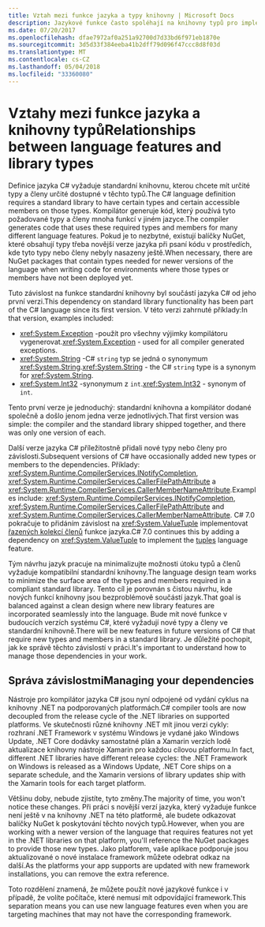 ```yaml
---
title: Vztah mezi funkce jazyka a typy knihovny | Microsoft Docs
description: Jazykové funkce často spoléhají na knihovny typů pro implementaci. Pochopení relace.
ms.date: 07/20/2017
ms.openlocfilehash: dfae7972af0a251a92700d7d33bd6f971eb1870e
ms.sourcegitcommit: 3d5d33f384eeba41b2dff79d096f47ccc8d8f03d
ms.translationtype: MT
ms.contentlocale: cs-CZ
ms.lasthandoff: 05/04/2018
ms.locfileid: "33360080"
---
```

# <a name="relationships-between-language-features-and-library-types"></a><span data-ttu-id="b321a-104">Vztahy mezi funkce jazyka a knihovny typů</span><span class="sxs-lookup"><span data-stu-id="b321a-104">Relationships between language features and library types</span></span>

<span data-ttu-id="b321a-105">Definice jazyka C# vyžaduje standardní knihovnu, kterou chcete mít určité typy a členy určité dostupné v těchto typů.</span><span class="sxs-lookup"><span data-stu-id="b321a-105">The C# language definition requires a standard library to have certain types and certain accessible members on those types.</span></span> <span data-ttu-id="b321a-106">Kompilátor generuje kód, který používá tyto požadované typy a členy mnoha funkcí v jiném jazyce.</span><span class="sxs-lookup"><span data-stu-id="b321a-106">The compiler generates code that uses these required types and members for many different language features.</span></span> <span data-ttu-id="b321a-107">Pokud je to nezbytné, existují balíčky NuGet, které obsahují typy třeba novější verze jazyka při psaní kódu v prostředích, kde tyto typy nebo členy nebyly nasazeny ještě.</span><span class="sxs-lookup"><span data-stu-id="b321a-107">When necessary, there are NuGet packages that contain types needed for newer versions of the language when writing code for environments where those types or members have not been deployed yet.</span></span>

<span data-ttu-id="b321a-108">Tuto závislost na funkce standardní knihovny byl součástí jazyka C# od jeho první verzi.</span><span class="sxs-lookup"><span data-stu-id="b321a-108">This dependency on standard library functionality has been part of the C# language since its first version.</span></span> <span data-ttu-id="b321a-109">V této verzi zahrnuté příklady:</span><span class="sxs-lookup"><span data-stu-id="b321a-109">In that version, examples included:</span></span>

* <span data-ttu-id="b321a-110"><xref:System.Exception> -použít pro všechny výjimky kompilátoru vygenerovat.</span><span class="sxs-lookup"><span data-stu-id="b321a-110"><xref:System.Exception> - used for all compiler generated exceptions.</span></span>
* <span data-ttu-id="b321a-111"><xref:System.String> -C# `string` typ se jedná o synonymum <xref:System.String>.</span><span class="sxs-lookup"><span data-stu-id="b321a-111"><xref:System.String> - the C# `string` type is a synonym for <xref:System.String>.</span></span>
* <span data-ttu-id="b321a-112"><xref:System.Int32> -synonymum z `int`.</span><span class="sxs-lookup"><span data-stu-id="b321a-112"><xref:System.Int32> - synonym of `int`.</span></span>

<span data-ttu-id="b321a-113">Tento první verze je jednoduchý: standardní knihovna a kompilátor dodané společně a došlo jenom jedna verze jednotlivých.</span><span class="sxs-lookup"><span data-stu-id="b321a-113">That first version was simple: the compiler and the standard library shipped together, and there was only one version of each.</span></span>

<span data-ttu-id="b321a-114">Další verze jazyka C# příležitostně přidali nové typy nebo členy pro závislosti.</span><span class="sxs-lookup"><span data-stu-id="b321a-114">Subsequent versions of C# have occasionally added new types or members to the dependencies.</span></span> <span data-ttu-id="b321a-115">Příklady: <xref:System.Runtime.CompilerServices.INotifyCompletion>, <xref:System.Runtime.CompilerServices.CallerFilePathAttribute> a <xref:System.Runtime.CompilerServices.CallerMemberNameAttribute>.</span><span class="sxs-lookup"><span data-stu-id="b321a-115">Examples include: <xref:System.Runtime.CompilerServices.INotifyCompletion>, <xref:System.Runtime.CompilerServices.CallerFilePathAttribute> and <xref:System.Runtime.CompilerServices.CallerMemberNameAttribute>.</span></span> <span data-ttu-id="b321a-116">C# 7.0 pokračuje to přidáním závislost na <xref:System.ValueTuple> implementovat [řazených kolekcí členů](../tuples.md) funkce jazyka.</span><span class="sxs-lookup"><span data-stu-id="b321a-116">C# 7.0 continues this by adding a dependency on <xref:System.ValueTuple> to implement the [tuples](../tuples.md) language feature.</span></span>

<span data-ttu-id="b321a-117">Tým návrhu jazyk pracuje na minimalizujte možnosti útoku typů a členů vyžaduje kompatibilní standardní knihovny.</span><span class="sxs-lookup"><span data-stu-id="b321a-117">The language design team works to minimize the surface area of the types and members required in a compliant standard library.</span></span> <span data-ttu-id="b321a-118">Tento cíl je porovnán s čistou návrhu, kde nových funkcí knihovny jsou bezproblémově součástí jazyk.</span><span class="sxs-lookup"><span data-stu-id="b321a-118">That goal is balanced against a clean design where new library features are incorporated seamlessly into the language.</span></span> <span data-ttu-id="b321a-119">Bude mít nové funkce v budoucích verzích systému C#, které vyžadují nové typy a členy ve standardní knihovně.</span><span class="sxs-lookup"><span data-stu-id="b321a-119">There will be new features in future versions of C# that require new types and members in a standard library.</span></span> <span data-ttu-id="b321a-120">Je důležité pochopit, jak ke správě těchto závislostí v práci.</span><span class="sxs-lookup"><span data-stu-id="b321a-120">It's important to understand how to manage those dependencies in your work.</span></span>

## <a name="managing-your-dependencies"></a><span data-ttu-id="b321a-121">Správa závislostmi</span><span class="sxs-lookup"><span data-stu-id="b321a-121">Managing your dependencies</span></span>

<span data-ttu-id="b321a-122">Nástroje pro kompilátor jazyka C# jsou nyní odpojené od vydání cyklus na knihovny .NET na podporovaných platformách.</span><span class="sxs-lookup"><span data-stu-id="b321a-122">C# compiler tools are now decoupled from the release cycle of the .NET libraries on supported platforms.</span></span> <span data-ttu-id="b321a-123">Ve skutečnosti různé knihovny .NET mít jinou verzi cykly: rozhraní .NET Framework v systému Windows je vydané jako Windows Update, .NET Core dodávky samostatné plán a Xamarin verzích lodě aktualizace knihovny nástroje Xamarin pro každou cílovou platformu.</span><span class="sxs-lookup"><span data-stu-id="b321a-123">In fact, different .NET libraries have different release cycles: the .NET Framework on Windows is released as a Windows Update, .NET Core ships on a separate schedule, and the Xamarin versions of library updates ship with the Xamarin tools for each target platform.</span></span>

<span data-ttu-id="b321a-124">Většinu doby, nebude zjistíte, tyto změny.</span><span class="sxs-lookup"><span data-stu-id="b321a-124">The majority of time, you won't notice these changes.</span></span> <span data-ttu-id="b321a-125">Při práci s novější verzí jazyka, který vyžaduje funkce není ještě v na knihovny .NET na této platformě, ale budete odkazovat balíčky NuGet k poskytování těchto nových typů.</span><span class="sxs-lookup"><span data-stu-id="b321a-125">However, when you are working with a newer version of the language that requires features not yet in the .NET libraries on that platform, you'll reference the NuGet packages to provide those new types.</span></span>
<span data-ttu-id="b321a-126">Jako platforem, vaše aplikace podporuje jsou aktualizované o nové instalace framework můžete odebrat odkaz na další.</span><span class="sxs-lookup"><span data-stu-id="b321a-126">As the platforms your app supports are updated with new framework installations, you can remove the extra reference.</span></span>

<span data-ttu-id="b321a-127">Toto rozdělení znamená, že můžete použít nové jazykové funkce i v případě, že volíte počítače, které nemusí mít odpovídající framework.</span><span class="sxs-lookup"><span data-stu-id="b321a-127">This separation means you can use new language features even when you are targeting machines that may not have the corresponding framework.</span></span>
